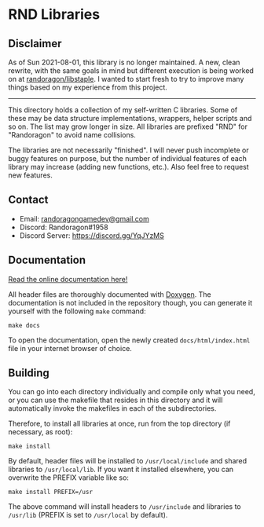 # RND Libraries

## Disclaimer

As of Sun 2021-08-01, this library is no longer maintained. A new, clean
rewrite, with the same goals in mind but different execution is being worked on
at [randoragon/libstaple](https://github.com/randoragon/libstaple). I wanted to
start fresh to try to improve many things based on my experience from this
project.

---

This directory holds a collection of my self-written C libraries.
Some of these may be data structure implementations, wrappers,
helper scripts and so on. The list may grow longer in size.
All libraries are prefixed "RND" for "Randoragon" to avoid name
collisions.

The libraries are not necessarily "finished". I will never push
incomplete or buggy features on purpose, but the number of individual
features of each library may increase (adding new functions, etc.).
Also feel free to request new features.

## Contact

- Email: [<randoragongamedev@gmail.com>](mailto:randoragongamedev@gmail.com)
- Discord: Randoragon#1958
- Discord Server: https://discord.gg/YqJYzMS

## Documentation

[Read the online documentation here!](https://codedocs.xyz/Randoragon/rnd-libs)

All header files are thoroughly documented with [Doxygen](https://www.doxygen.nl).
The documentation is not included in the repository though,
you can generate it yourself with the following `make` command:

    make docs

To open the documentation, open the newly created `docs/html/index.html`
file in your internet browser of choice.

## Building

You can go into each directory individually and compile only what you need,
or you can use the makefile that resides in this directory and it will
automatically invoke the makefiles in each of the subdirectories.

Therefore, to install all libraries at once, run from the top directory
(if necessary, as root):

    make install

By default, header files will be installed to `/usr/local/include`
and shared libraries to `/usr/local/lib`.  If you want it installed elsewhere,
you can overwrite the PREFIX variable like so:

    make install PREFIX=/usr

The above command will install headers to `/usr/include` and libraries
to `/usr/lib` (PREFIX is set to `/usr/local` by default).
